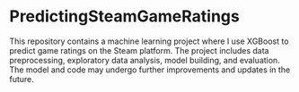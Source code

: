 # PredictingSteamGameRatings
This repository contains a machine learning project where I use XGBoost to predict game ratings on the Steam platform. The project includes data preprocessing, exploratory data analysis, model building, and evaluation. The model and code may undergo further improvements and updates in the future.
